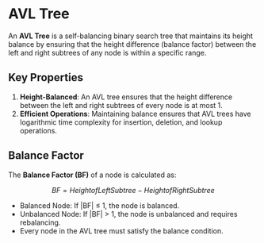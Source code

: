 # AVL Tree

An **AVL Tree** is a self-balancing binary search tree that maintains its height balance by ensuring that the height difference (balance factor) between the left and right subtrees of any node is within a specific range.

## Key Properties

1. **Height-Balanced**: An AVL tree ensures that the height difference between the left and right subtrees of every node is at most 1.
2. **Efficient Operations**: Maintaining balance ensures that AVL trees have logarithmic time complexity for insertion, deletion, and lookup operations.

## Balance Factor

The **Balance Factor (BF)** of a node is calculated as:

```math
BF = Height of Left Subtree - Height of Right Subtree
```

* Balanced Node: If |BF| ≤ 1, the node is balanced.
* Unbalanced Node: If |BF| > 1, the node is unbalanced and requires rebalancing.
* Every node in the AVL tree must satisfy the balance condition.